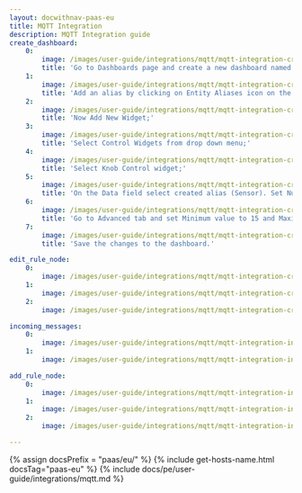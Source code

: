 ```yaml
---
layout: docwithnav-paas-eu
title: MQTT Integration
description: MQTT Integration guide
create_dashboard:
    0:
        image: /images/user-guide/integrations/mqtt/mqtt-integration-create-new-dashboard-1-paas.png
        title: 'Go to Dashboards page and create a new dashboard named MQTT RPC. Open this dashboard;'
    1:
        image: /images/user-guide/integrations/mqtt/mqtt-integration-create-new-dashboard-2-paas.png
        title: 'Add an alias by clicking on Entity Aliases icon on the top-right. Name the alias (Sensor, for example), select filter type "Single Entity", type "Device" and choose our SN-001 sensor. Press Add and then Save;'
    2:
        image: /images/user-guide/integrations/mqtt/mqtt-integration-create-new-dashboard-4-paas.png
        title: 'Now Add New Widget;'
    3:
        image: /images/user-guide/integrations/mqtt/mqtt-integration-create-new-dashboard-5-paas.png
        title: 'Select Control Widgets from drop down menu;'
    4:
        image: /images/user-guide/integrations/mqtt/mqtt-integration-create-new-dashboard-6-paas.png
        title: 'Select Knob Control widget;'
    5:
        image: /images/user-guide/integrations/mqtt/mqtt-integration-create-new-dashboard-7-paas.png
        title: 'On the Data field select created alias (Sensor). Set Number of digits after floating point to 0;'
    6:
        image: /images/user-guide/integrations/mqtt/mqtt-integration-create-new-dashboard-8-paas.png
        title: 'Go to Advanced tab and set Minimum value to 15 and Maximum value to 45. Leave the rest by default. Click Add to create widget;'
    7:
        image: /images/user-guide/integrations/mqtt/mqtt-integration-create-new-dashboard-9-paas.png
        title: 'Save the changes to the dashboard.'

edit_rule_node:
    0:
        image: /images/user-guide/integrations/mqtt/mqtt-integration-create-edit-message-type-switch-1-paas.png
    1:
        image: /images/user-guide/integrations/mqtt/mqtt-integration-create-edit-message-type-switch-2-paas.png
    2:
        image: /images/user-guide/integrations/mqtt/mqtt-integration-create-edit-message-type-switch-3-paas.png

incoming_messages:
    0:
        image: /images/user-guide/integrations/mqtt/mqtt-integration-incoming-messages-2.png
    1:
        image: /images/user-guide/integrations/mqtt/mqtt-integration-incoming-messages-3.png

add_rule_node:
    0:
        image: /images/user-guide/integrations/mqtt/mqtt-integration-integration-downlink-node-1.png
    1:
        image: /images/user-guide/integrations/mqtt/mqtt-integration-integration-downlink-node-2.png
    2:
        image: /images/user-guide/integrations/mqtt/mqtt-integration-integration-downlink-node-3.png

---
```

{% assign docsPrefix = "paas/eu/" %}
{% include get-hosts-name.html docsTag="paas-eu" %}
{% include docs/pe/user-guide/integrations/mqtt.md %}
